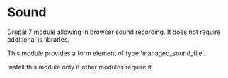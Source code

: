 # Sound

Drupal 7 module allowing in browser sound recording. It does not require additional js libraries.

This module provides a form element of type 'managed_sound_file'.

Install this module only if other modules require it.

